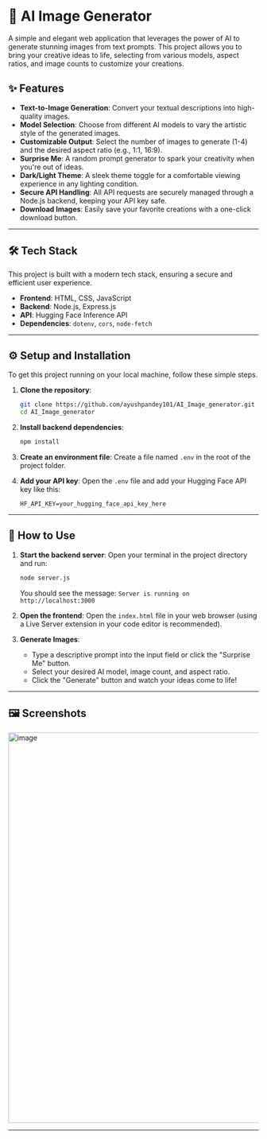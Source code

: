 # 🤖 AI Image Generator

A simple and elegant web application that leverages the power of AI to generate stunning images from text prompts. This project allows you to bring your creative ideas to life, selecting from various models, aspect ratios, and image counts to customize your creations.

## ✨ Features

  * **Text-to-Image Generation**: Convert your textual descriptions into high-quality images.
  * **Model Selection**: Choose from different AI models to vary the artistic style of the generated images.
  * **Customizable Output**: Select the number of images to generate (1-4) and the desired aspect ratio (e.g., 1:1, 16:9).
  * **Surprise Me**: A random prompt generator to spark your creativity when you're out of ideas.
  * **Dark/Light Theme**: A sleek theme toggle for a comfortable viewing experience in any lighting condition.
  * **Secure API Handling**: All API requests are securely managed through a Node.js backend, keeping your API key safe.
  * **Download Images**: Easily save your favorite creations with a one-click download button.

-----

## 🛠️ Tech Stack

This project is built with a modern tech stack, ensuring a secure and efficient user experience.

  * **Frontend**: HTML, CSS, JavaScript
  * **Backend**: Node.js, Express.js
  * **API**: Hugging Face Inference API
  * **Dependencies**: `dotenv`, `cors`, `node-fetch`

-----

## ⚙️ Setup and Installation

To get this project running on your local machine, follow these simple steps.

1.  **Clone the repository**:

    ```bash
    git clone https://github.com/ayushpandey101/AI_Image_generator.git
    cd AI_Image_generator
    ```

2.  **Install backend dependencies**:

    ```bash
    npm install
    ```

3.  **Create an environment file**:
    Create a file named `.env` in the root of the project folder.

4.  **Add your API key**:
    Open the `.env` file and add your Hugging Face API key like this:

    ```
    HF_API_KEY=your_hugging_face_api_key_here
    ```

-----

## 🚀 How to Use

1.  **Start the backend server**:
    Open your terminal in the project directory and run:

    ```bash
    node server.js
    ```

    You should see the message: `Server is running on http://localhost:3000`

2.  **Open the frontend**:
    Open the `index.html` file in your web browser (using a Live Server extension in your code editor is recommended).

3.  **Generate Images**:

      * Type a descriptive prompt into the input field or click the "Surprise Me" button.
      * Select your desired AI model, image count, and aspect ratio.
      * Click the "Generate" button and watch your ideas come to life\!

-----

## 🖼️ Screenshots

<img width="1482" height="786" alt="image" src="https://github.com/user-attachments/assets/b78aa208-4ea7-465f-908e-afec97530e5a" />

-----

